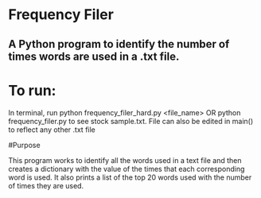# Frequency Filer
## A Python program to identify the number of times words are used in a .txt file.

# To run:
In terminal, run python frequency_filer_hard.py <file_name>
OR python frequency_filer.py to see stock sample.txt. File can also
be edited in main() to reflect any other .txt file

#Purpose

This program works to identify all the words used in a text file and then creates a
dictionary with the value of the times that each corresponding word is used. It also
prints a list of the top 20 words used with the number of times they are used.
